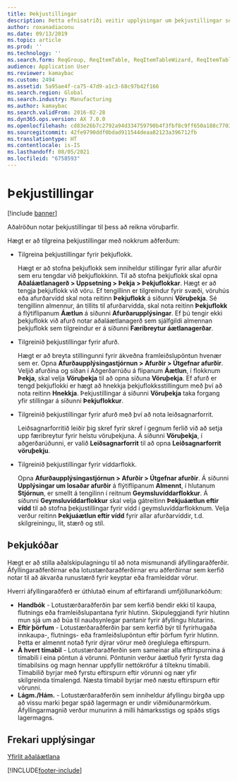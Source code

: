 ```yaml
---
title: Þekjustillingar
description: Þetta efnisatriði veitir upplýsingar um þekjustillingar sem aðalröðun notar til að reikna út vöruþarfir.
author: roxanadiaconu
ms.date: 09/13/2019
ms.topic: article
ms.prod: ''
ms.technology: ''
ms.search.form: ReqGroup, ReqItemTable, ReqItemTableWizard, ReqItemTableSetup
audience: Application User
ms.reviewer: kamaybac
ms.custom: 2494
ms.assetid: 5a95ae4f-ca75-47d9-a1c3-68c97b42f166
ms.search.region: Global
ms.search.industry: Manufacturing
ms.author: kamaybac
ms.search.validFrom: 2016-02-28
ms.dyn365.ops.version: AX 7.0.0
ms.openlocfilehash: cd83e26b7c2792a94d334759790b4f3fbf8c9ff650a188c770359ae6b7f02ff4
ms.sourcegitcommit: 42fe9790ddf0bdad911544deaa82123a396712fb
ms.translationtype: HT
ms.contentlocale: is-IS
ms.lasthandoff: 08/05/2021
ms.locfileid: "6758593"
---
```

# <a name="coverage-settings"></a>Þekjustillingar

[!include [banner](../includes/banner.md)]

Aðalröðun notar þekjustillingar til þess að reikna vöruþarfir.

Hægt er að tilgreina þekjustillingar með nokkrum aðferðum:

- Tilgreina þekjustillingar fyrir þekjuflokk.

    Hægt er að stofna þekjuflokk sem inniheldur stillingar fyrir allar afurðir sem eru tengdar við þekjuflokkinn. Til að stofna þekjuflokk skal opna **Aðaláætlanagerð &gt; Uppsetning &gt; Þekja &gt; Þekjuflokkar**. Hægt er að tengja þekjuflokk við vöru. Ef tengillinn er tilgreindur fyrir svæði, vöruhús eða afurðarvídd skal nota reitinn **Þekjuflokk** á síðunni **Vöruþekja**. Sé tengillinn almennur, án tillits til afurðarvídda, skal nota reitinn **Þekjuflokk** á flýtiflipanum **Áætlun** á síðunni **Afurðarupplýsingar**. Ef þú tengir ekki þekjuflokk við afurð notar aðaláætlanagerð sem sjálfgildi almennan þekjuflokk sem tilgreindur er á síðunni **Færibreytur áætlanagerðar**.

- Tilgreinið þekjustillingar fyrir afurð.

    Hægt er að breyta stillingunni fyrir ákveðna framleiðslupöntun hvenær sem er. Opna **Afurðaupplýsingastjórnun &gt; Afurðir &gt; Útgefnar afurðir**. Veljið afurðina og síðan í Aðgerðarrúðu á flipanum **Áætlun**, í flokknum **Þekja**, skal velja **Vöruþekja** til að opna síðuna **Vöruþekja**. Ef afurð er tengd þekjuflokki er hægt að hnekkja þekjuflokksstillingum með því að nota reitinn **Hnekkja**. Þekjustillingar á síðunni **Vöruþekja** taka forgang yfir stillingar á síðunni **Þekjuflokkur**.

- Tilgreinið þekjustillingar fyrir afurð með því að nota leiðsagnarforrit.

    Leiðsagnarforritið leiðir þig skref fyrir skref í gegnum ferlið við að setja upp færibreytur fyrir helstu vöruþekjuna. Á síðunni **Vöruþekja**, í aðgerðarúðunni, er valið **Leiðsagnarforrit** til að opna **Leiðsagnarforrit vöruþekju**.

- Tilgreinið þekjustillingar fyrir víddarflokk.

    Opna **Afurðaupplýsingastjórnun &gt; Afurðir &gt; Útgefnar afurðir**. Á síðunni **Upplýsingar um losaðar afurðir** á flýtiflipanum **Almennt**, í hlutanum **Stjórnun**, er smellt á tengilinn í reitnum **Geymsluvíddarflokkur**. Á síðunni **Geymsluvíddarflokkur** skal velja gátreitinn **Þekjuáætlun eftir vídd** til að stofna þekjustillingar fyrir vídd í geymsluvíddarflokknum. Velja verður reitinn **Þekjuáætlun eftir vídd** fyrir allar afurðarvíddir, t.d. skilgreiningu, lit, stærð og stíl.


## <a name="coverage-codes"></a>Þekjukóðar

Hægt er að stilla aðalskipulagningu til að nota mismunandi áfyllingaraðferðir. Áfyllingaraðferðirnar eða lotustærðaraðferðirnar eru aðferðirnar sem kerfið notar til að ákvarða runustærð fyrir keyptar eða framleiddar vörur. 

Hverri áfyllingaraðferð er úthlutað einum af eftirfarandi umfjöllunarkóðum:

- **Handbók** - Lotustærðaraðferðin þar sem kerfið bendir ekki til kaupa, flutnings eða framleiðslupantana fyrir hlutinn. Skipuleggjandi fyrir hlutinn mun sjá um að búa til nauðsynlegar pantanir fyrir áfyllingu hlutarins.
- **Eftir þörfum** - Lotustærðaraðferðin þar sem kerfið býr til fyrirhugaða innkaupa-, flutnings- eða framleiðslupöntun eftir þörfum fyrir hlutinn. Þetta er almennt notað fyrir dýrar vörur með óreglulega eftirspurn.  
- **Á hvert tímabil** - Lotustærðaraðferðin sem sameinar alla eftirspurnina á tímabili í eina pöntun á vörunni. Pöntunin verður áætluð fyrir fyrsta dag tímabilsins og magn hennar uppfyllir nettókröfur á tilteknu tímabili. Tímabilið byrjar með fyrstu eftirspurn eftir vörunni og nær yfir skilgreinda tímalengd. Næsta tímabil byrjar með næstu eftirspurn eftir vörunni.
- **Lágm./Hám.** - Lotustærðaraðferðin sem inniheldur áfyllingu birgða upp að vissu marki þegar spáð lagermagn er undir viðmiðunarmörkum. Áfyllingarmagnið verður munurinn á milli hámarksstigs og spáðs stigs lagermagns.


## <a name="additional-resources"></a>Frekari upplýsingar

[Yfirlit aðaláætlana](master-plans.md)


[!INCLUDE[footer-include](../../includes/footer-banner.md)]